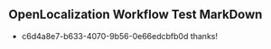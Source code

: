 ## OpenLocalization Workflow Test MarkDown
* c6d4a8e7-b633-4070-9b56-0e66edcbfb0d thanks!

<!--HONumber=Oct16_HO4-->


